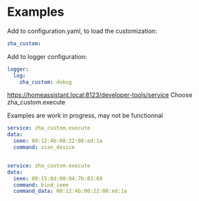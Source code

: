 

# Examples

Add to configuration.yaml, to load the customization:
```yaml
zha_custom:
```

Add to logger configuration:
```yaml
logger:
  log:
    zha_custom: debug
```

https://homeassistant.local:8123/developer-tools/service
Choose zha_custom.execute


Examples are work in progress, may not be functionnal


```yaml
service: zha_custom.execute
data:
  ieee: 00:12:4b:00:22:08:ed:1a
  command: scan_device
```


```yaml

service: zha_custom.execute
data:
  ieee: 00:15:8d:00:04:7b:83:69
  command: bind_ieee
  command_data: 00:12:4b:00:22:08:ed:1a

```

